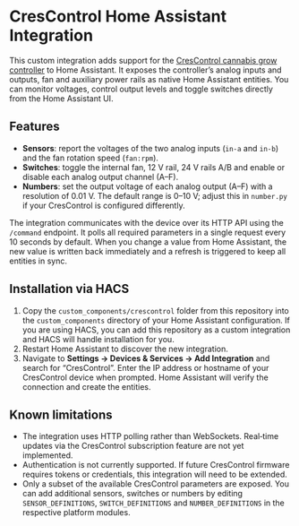 # CresControl Home Assistant Integration

This custom integration adds support for the [CresControl cannabis grow controller](https://wiki.cre.science/de/crescontrol/crescontrol-api) to Home Assistant.  It exposes the controller’s analog inputs and outputs, fan and auxiliary power rails as native Home Assistant entities.  You can monitor voltages, control output levels and toggle switches directly from the Home Assistant UI.

## Features

* **Sensors**: report the voltages of the two analog inputs (`in‑a` and `in‑b`) and the fan rotation speed (`fan:rpm`).
* **Switches**: toggle the internal fan, 12 V rail, 24 V rails A/B and enable or disable each analog output channel (A–F).
* **Numbers**: set the output voltage of each analog output (A–F) with a resolution of 0.01 V.  The default range is 0–10 V; adjust this in `number.py` if your CresControl is configured differently.

The integration communicates with the device over its HTTP API using the `/command` endpoint.  It polls all required parameters in a single request every 10 seconds by default.  When you change a value from Home Assistant, the new value is written back immediately and a refresh is triggered to keep all entities in sync.

## Installation via HACS

1. Copy the `custom_components/crescontrol` folder from this repository into the `custom_components` directory of your Home Assistant configuration.  If you are using HACS, you can add this repository as a custom integration and HACS will handle installation for you.
2. Restart Home Assistant to discover the new integration.
3. Navigate to **Settings → Devices & Services → Add Integration** and search for “CresControl”.  Enter the IP address or hostname of your CresControl device when prompted.  Home Assistant will verify the connection and create the entities.

## Known limitations

* The integration uses HTTP polling rather than WebSockets.  Real‑time updates via the CresControl subscription feature are not yet implemented.
* Authentication is not currently supported.  If future CresControl firmware requires tokens or credentials, this integration will need to be extended.
* Only a subset of the available CresControl parameters are exposed.  You can add additional sensors, switches or numbers by editing `SENSOR_DEFINITIONS`, `SWITCH_DEFINITIONS` and `NUMBER_DEFINITIONS` in the respective platform modules.

